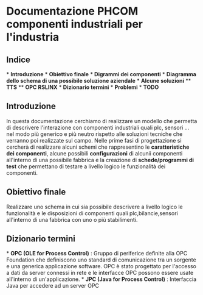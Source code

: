 # Documentazione PHCOM componenti industriali per l'industria

## Indice

 \* **Introduzione**
 \* **Obiettivo finale**
 \* **Digrammi dei componenti**
 \* **Diagramma dello schema di una possibile soluzione aziendale**
 \* **Alcune soluzioni**
 \*\* **TTS**
 \*\* **OPC RSLINX**
 \* **Dizionario termini**
 \* **Problemi**
 \* **TODO**

## Introduzione
In questa documentazione cerchiamo di realizzare un modello che permetta di descrivere l'interazione con componenti industriali quali plc, sensori ... nel modo più generico e più neutro rispetto alle soluzioni tecniche che verranno poi realizzate sul campo.
Nelle prime fasi di progettazione si cercherà di realizzare alcuni schemi che rappresentino le **caratteristiche dei componenti**, alcune possibili **configurazioni**  di alcunii componenti all'interno di una possibile fabbrica e la creazione di **schede/programmi di test** che permettano di testare a livello logico le funzionalità dei componenti.

## Obiettivo finale
Realizzare uno schema in cui sia possibile descrivere a livello logico le funzionalità e le disposizioni di componenti quali plc,bilancie,sensori all'interno di una fabbrica con uno o più stabilimenti.

## Dizionario termini
 \* **OPC (OLE for Process Control)** :  Gruppo di periferice definite alla OPC Foundation che definiscono uno standard di comunicazione tra un sorgente e una generica applicazione software. OPC è stato progettato per l'accesso a dati da server connessi in rete e le interfacce OPC possono essere usate all'interno di un'applicazione.
 \* **JPC (Java for Process Control)**  :  Interfaccia Java per accedere ad un server OPC
